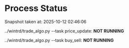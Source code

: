# Process Status

Snapshot taken at: 2025-10-12 02:46:06

../wintrd/trade_algo.py --task price_update: **NOT RUNNING**

../wintrd/trade_algo.py --task buy_sell: **NOT RUNNING**

